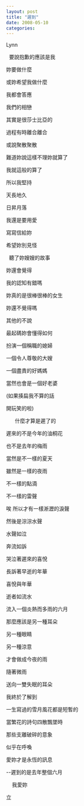 ```yaml
---
layout: post
title: "遲到"
date: 2008-05-10
categories:
---
```



Lynn

 
要說抱歉的應該是我


妳要做什麼


或妳希望我做什麼


我都會答應


我們的相戀


其實是很莎士比亞的


過程有時離合離合


或說聚散聚散


難道妳說這樣不理妳就算了


我就這般的算了


所以我堅持


天長地久


日昇月落


我還是要用愛


寫寫信給妳


希望妳別見怪


 
聽了妳嫂嫂的故事


妳還會覺得


我的認知有錯嗎


妳真的是很棒很棒的女生


妳還不覺得嗎


其他的不說


最起碼妳會懂得如何


扮演一個稱職的媳婦


一個令人尊敬的大嫂


一個盡責的好媽媽


當然也會是一個好老婆


(如果揍扁我不算的話


開玩笑的啦)


 
 
 
什麼才算是遲了的


遲來的不是今年的油桐花


也不是去年的梅雨


當然是不一樣的夏天


雖然是一樣的夜雨


不一樣的點滴


不一樣的雷聲


唉 所以才有一樣淅瀝的淚聲


然後是淙淙水聲


水聲如泣


奔流如訴


哭泣著遲來的喜悅


長訴著早逝的年華


喜悅與年華


逝者如流水


流入一個炎熱而多雨的六月


那麼應該是另一種耳朵


另一種眼睛


另一種涼意


才會做成今夜的雨


隨著微雨


送向一雙失眠的耳朵


我終於了解到


一生寫過的雪月風花都是短暫的


當繁花的詩句四散飄墜時


那些支離破碎的意象


似乎在呼喚


愛妳才是永恆的訊息


--遲到的是去年整個六月


 
 
我愛妳
 

立
